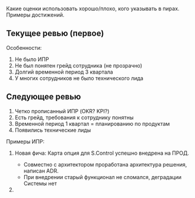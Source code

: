 Какие оценки использовать хорошо/плохо, кого указывать в пирах. Примеры достижений.

## Текущее ревью (первое)
Особенности:
1. Не было ИПР
2. Не был понятен грейд сотрудника (не прозрачно)
4. Долгий временной период 3 квартала
5. У многих сотрудников не было технического лида

## Следующее ревью 
1. Четко прописанный ИПР (OKR? KPI?)
2. Есть грейд, требования к сотруднику понятны
4. Временной период 1 квартал = планированию по продуктам
5. Появились технические лиды

Примеры ИПР:
1. Новая фича: Карта опция для S.Control успешно внедрена на ПРОД.
	- Совместно с архитектором проработана архитектура решения, написан ADR.
	- При внедрении старый функционал не сломался, деградации Системы нет

1. 




